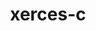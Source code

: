 ---
title: "xerces-c"
layout: cache
categories: [package, develop]
meta: {"versions": ["3.2.3", "3.2.4"], "compilers": ["gcc@=11.1.0"], "oss": ["ubuntu20.04"], "platforms": ["linux"], "targets": ["ppc64le", "x86_64_v3"], "stacks": ["e4s", "e4s-power", "root"], "num_specs": 9, "num_specs_by_stack": {"root": 9, "e4s-power": 5, "e4s": 4}}
spec_details: [{"hash": "ft3zxk7rmc3lrg7mfgyk5xkaapo3d6f6", "compiler": "gcc@=11.1.0", "versions": ["3.2.4"], "os": "ubuntu20.04", "platform": "linux", "target": "ppc64le", "variants": ["build_system=autotools", "cxxstd=default", "netaccessor=curl", "transcoder=iconv"], "stacks": ["root", "e4s-power"], "size": "-", "tarball": "https://binaries.spack.io/develop/build_cache/linux-ubuntu20.04-ppc64le/gcc-11.1.0/xerces-c-3.2.4/linux-ubuntu20.04-ppc64le-gcc-11.1.0-xerces-c-3.2.4-ft3zxk7rmc3lrg7mfgyk5xkaapo3d6f6.spack"}, {"hash": "k2kjen3xvxjrz6il2fvlwhkf4juqzpcr", "compiler": "gcc@=11.1.0", "versions": ["3.2.4"], "os": "ubuntu20.04", "platform": "linux", "target": "ppc64le", "variants": ["build_system=autotools", "cxxstd=default", "netaccessor=curl", "transcoder=iconv"], "stacks": ["root", "e4s-power"], "size": "-", "tarball": "https://binaries.spack.io/develop/build_cache/linux-ubuntu20.04-ppc64le/gcc-11.1.0/xerces-c-3.2.4/linux-ubuntu20.04-ppc64le-gcc-11.1.0-xerces-c-3.2.4-k2kjen3xvxjrz6il2fvlwhkf4juqzpcr.spack"}, {"hash": "htjms5w247xhhq5rfzkzbjcivs6chsln", "compiler": "gcc@=11.1.0", "versions": ["3.2.4"], "os": "ubuntu20.04", "platform": "linux", "target": "ppc64le", "variants": ["build_system=autotools", "cxxstd=default", "netaccessor=curl", "transcoder=iconv"], "stacks": ["root", "e4s-power"], "size": "-", "tarball": "https://binaries.spack.io/develop/build_cache/linux-ubuntu20.04-ppc64le/gcc-11.1.0/xerces-c-3.2.4/linux-ubuntu20.04-ppc64le-gcc-11.1.0-xerces-c-3.2.4-htjms5w247xhhq5rfzkzbjcivs6chsln.spack"}, {"hash": "kdbw7h6gu6dyigukirp3g242mbawfqjt", "compiler": "gcc@=11.1.0", "versions": ["3.2.4"], "os": "ubuntu20.04", "platform": "linux", "target": "ppc64le", "variants": ["build_system=autotools", "cxxstd=default", "netaccessor=curl", "transcoder=iconv"], "stacks": ["root", "e4s-power"], "size": "-", "tarball": "https://binaries.spack.io/develop/build_cache/linux-ubuntu20.04-ppc64le/gcc-11.1.0/xerces-c-3.2.4/linux-ubuntu20.04-ppc64le-gcc-11.1.0-xerces-c-3.2.4-kdbw7h6gu6dyigukirp3g242mbawfqjt.spack"}, {"hash": "plpdil2ohfmhav6kjpcspdcjytrvzch3", "compiler": "gcc@=11.1.0", "versions": ["3.2.3"], "os": "ubuntu20.04", "platform": "linux", "target": "ppc64le", "variants": ["build_system=autotools", "cxxstd=default", "netaccessor=curl", "transcoder=iconv"], "stacks": ["root", "e4s-power"], "size": "-", "tarball": "https://binaries.spack.io/develop/build_cache/linux-ubuntu20.04-ppc64le/gcc-11.1.0/xerces-c-3.2.3/linux-ubuntu20.04-ppc64le-gcc-11.1.0-xerces-c-3.2.3-plpdil2ohfmhav6kjpcspdcjytrvzch3.spack"}, {"hash": "7m63q2c4phwvaxjza4xdunupx4ltrgk3", "compiler": "gcc@=11.1.0", "versions": ["3.2.4"], "os": "ubuntu20.04", "platform": "linux", "target": "x86_64_v3", "variants": ["build_system=autotools", "cxxstd=default", "netaccessor=curl", "transcoder=iconv"], "stacks": ["root", "e4s"], "size": "-", "tarball": "https://binaries.spack.io/develop/build_cache/linux-ubuntu20.04-x86_64_v3/gcc-11.1.0/xerces-c-3.2.4/linux-ubuntu20.04-x86_64_v3-gcc-11.1.0-xerces-c-3.2.4-7m63q2c4phwvaxjza4xdunupx4ltrgk3.spack"}, {"hash": "wh2tjfto7zx2a4f5qba2pywoatule3ln", "compiler": "gcc@=11.1.0", "versions": ["3.2.4"], "os": "ubuntu20.04", "platform": "linux", "target": "x86_64_v3", "variants": ["build_system=autotools", "cxxstd=default", "netaccessor=curl", "transcoder=iconv"], "stacks": ["root", "e4s"], "size": "-", "tarball": "https://binaries.spack.io/develop/build_cache/linux-ubuntu20.04-x86_64_v3/gcc-11.1.0/xerces-c-3.2.4/linux-ubuntu20.04-x86_64_v3-gcc-11.1.0-xerces-c-3.2.4-wh2tjfto7zx2a4f5qba2pywoatule3ln.spack"}, {"hash": "l53wah2bsyx4vvg4oanoyl2tb5ecwtjl", "compiler": "gcc@=11.1.0", "versions": ["3.2.4"], "os": "ubuntu20.04", "platform": "linux", "target": "x86_64_v3", "variants": ["build_system=autotools", "cxxstd=default", "netaccessor=curl", "transcoder=iconv"], "stacks": ["root", "e4s"], "size": "-", "tarball": "https://binaries.spack.io/develop/build_cache/linux-ubuntu20.04-x86_64_v3/gcc-11.1.0/xerces-c-3.2.4/linux-ubuntu20.04-x86_64_v3-gcc-11.1.0-xerces-c-3.2.4-l53wah2bsyx4vvg4oanoyl2tb5ecwtjl.spack"}, {"hash": "crzl75rxicd522kl34md65nxoaqsdfhp", "compiler": "gcc@=11.1.0", "versions": ["3.2.3"], "os": "ubuntu20.04", "platform": "linux", "target": "x86_64_v3", "variants": ["build_system=autotools", "cxxstd=default", "netaccessor=curl", "transcoder=iconv"], "stacks": ["root", "e4s"], "size": "-", "tarball": "https://binaries.spack.io/develop/build_cache/linux-ubuntu20.04-x86_64_v3/gcc-11.1.0/xerces-c-3.2.3/linux-ubuntu20.04-x86_64_v3-gcc-11.1.0-xerces-c-3.2.3-crzl75rxicd522kl34md65nxoaqsdfhp.spack"}]
---